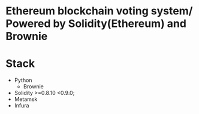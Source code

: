 # Ethereum blockchain voting system/ Powered by Solidity(Ethereum) and Brownie

# Stack
- Python
  - Brownie 
- Solidity >=0.8.10 <0.9.0;
- Metamsk
- Infura
